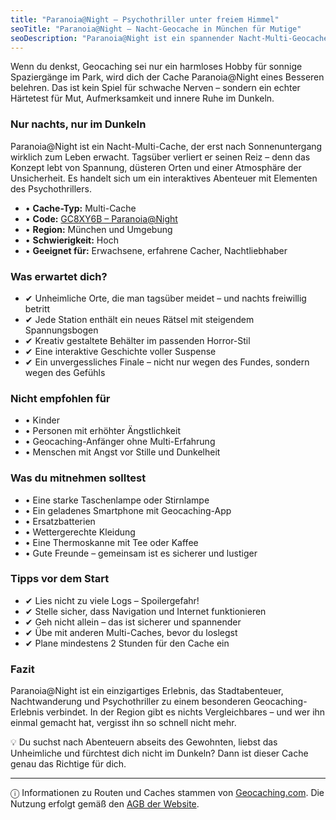 ```yaml
---
title: "Paranoia@Night – Psychothriller unter freiem Himmel"
seoTitle: "Paranoia@Night – Nacht-Geocache in München für Mutige"
seoDescription: "Paranoia@Night ist ein spannender Nacht-Multi-Geocache in München – mit düsteren Rätseln, Horror-Stimmung und unvergesslichem Finale."
---
```


<div class="introText">
Wenn du denkst, Geocaching sei nur ein harmloses Hobby für sonnige Spaziergänge im Park, wird dich der Cache Paranoia@Night eines Besseren belehren. Das ist kein Spiel für schwache Nerven – sondern ein echter Härtetest für Mut, Aufmerksamkeit und innere Ruhe im Dunkeln.
</div>

### **Nur nachts, nur im Dunkeln**

Paranoia@Night ist ein Nacht-Multi-Cache, der erst nach Sonnenuntergang wirklich zum Leben erwacht. Tagsüber verliert er seinen Reiz – denn das Konzept lebt von Spannung, düsteren Orten und einer Atmosphäre der Unsicherheit. Es handelt sich um ein interaktives Abenteuer mit Elementen des Psychothrillers.

- • **Cache-Typ:** Multi-Cache  
- • **Code:** [GC8XY6B – Paranoia@Night](https://www.geocaching.com/geocache/GC8XY6B)  
- • **Region:** München und Umgebung  
- • **Schwierigkeit:** Hoch  
- • **Geeignet für:** Erwachsene, erfahrene Cacher, Nachtliebhaber

### **Was erwartet dich?**

- ✔ Unheimliche Orte, die man tagsüber meidet – und nachts freiwillig betritt  
- ✔ Jede Station enthält ein neues Rätsel mit steigendem Spannungsbogen  
- ✔ Kreativ gestaltete Behälter im passenden Horror-Stil  
- ✔ Eine interaktive Geschichte voller Suspense  
- ✔ Ein unvergessliches Finale – nicht nur wegen des Fundes, sondern wegen des Gefühls

### **Nicht empfohlen für**

- • Kinder  
- • Personen mit erhöhter Ängstlichkeit  
- • Geocaching-Anfänger ohne Multi-Erfahrung  
- • Menschen mit Angst vor Stille und Dunkelheit

### **Was du mitnehmen solltest**

- • Eine starke Taschenlampe oder Stirnlampe  
- • Ein geladenes Smartphone mit Geocaching-App  
- • Ersatzbatterien  
- • Wettergerechte Kleidung  
- • Eine Thermoskanne mit Tee oder Kaffee  
- • Gute Freunde – gemeinsam ist es sicherer und lustiger

### **Tipps vor dem Start**

- ✔ Lies nicht zu viele Logs – Spoilergefahr!  
- ✔ Stelle sicher, dass Navigation und Internet funktionieren  
- ✔ Geh nicht allein – das ist sicherer und spannender  
- ✔ Übe mit anderen Multi-Caches, bevor du loslegst  
- ✔ Plane mindestens 2 Stunden für den Cache ein

### **Fazit**

Paranoia@Night ist ein einzigartiges Erlebnis, das Stadtabenteuer, Nachtwanderung und Psychothriller zu einem besonderen Geocaching-Erlebnis verbindet. In der Region gibt es nichts Vergleichbares – und wer ihn einmal gemacht hat, vergisst ihn so schnell nicht mehr.

<p class="tips">
💡 Du suchst nach Abenteuern abseits des Gewohnten, liebst das Unheimliche und fürchtest dich nicht im Dunkeln? Dann ist dieser Cache genau das Richtige für dich.
</p>

---

<div class="terms">
ⓘ Informationen zu Routen und Caches stammen von <a href="https://www.geocaching.com/" target="_blank">Geocaching.com</a>. Die Nutzung erfolgt gemäß den <a href="https://www.geocaching.com/account/documents/terms" target="_blank">AGB der Website</a>.
</div>
